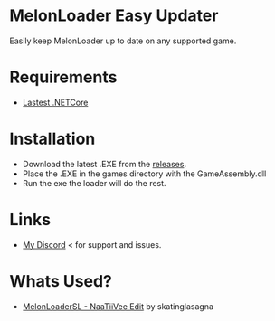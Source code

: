 # MelonLoader Easy Updater
Easily keep MelonLoader up to date on any supported game.

# Requirements
- [Lastest .NETCore](https://dotnet.microsoft.com/download/dotnet-core/current/runtime)

# Installation
- Download the latest .EXE from the [releases](https://github.com/l-404-l/MLEZUpdater/releases/download/4.0/MLEZUpdater.exe).
- Place the .EXE in the games directory with the GameAssembly.dll
- Run the exe the loader will do the rest.

# Links
- [My Discord](https://discord.gg/6PkYwnY) < for support and issues.

# Whats Used?
- [MelonLoaderSL - NaaTiiVee Edit](https://github.com/skatinglasagna/MelonLoaderSL) by skatinglasagna
